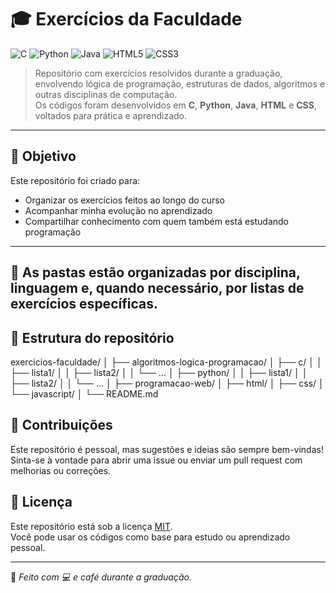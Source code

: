 # 🎓 Exercícios da Faculdade

![C](https://img.shields.io/badge/C-00599C?style=for-the-badge&logo=c&logoColor=white)
![Python](https://img.shields.io/badge/Python-3776AB?style=for-the-badge&logo=python&logoColor=white)
![Java](https://img.shields.io/badge/Java-ED8B00?style=for-the-badge&logo=java&logoColor=white)
![HTML5](https://img.shields.io/badge/HTML5-E34F26?style=for-the-badge&logo=html5&logoColor=white)
![CSS3](https://img.shields.io/badge/CSS3-1572B6?style=for-the-badge&logo=css3&logoColor=white)

> Repositório com exercícios resolvidos durante a graduação, envolvendo lógica de programação, estruturas de dados, algoritmos e outras disciplinas de computação.  
> Os códigos foram desenvolvidos em **C**, **Python**, **Java**, **HTML** e **CSS**, voltados para prática e aprendizado.

---

## 🧠 Objetivo

Este repositório foi criado para:

- Organizar os exercícios feitos ao longo do curso
- Acompanhar minha evolução no aprendizado
- Compartilhar conhecimento com quem também está estudando programação

---
## 📌 As pastas estão organizadas por disciplina, linguagem e, quando necessário, por listas de exercícios específicas.

## 📁 Estrutura do repositório
exercicios-faculdade/
│
├── algoritmos-logica-programacao/
│   ├── c/
│   │   ├── lista1/
│   │   ├── lista2/
│   │   └── ...
│   ├── python/
│   │   ├── lista1/
│   │   ├── lista2/
│   │   └── ...
│
├── programacao-web/
│   ├── html/
│   ├── css/
│   └── javascript/
│
└── README.md


## 🤝 Contribuições
Este repositório é pessoal, mas sugestões e ideias são sempre bem-vindas!
Sinta-se à vontade para abrir uma issue ou enviar um pull request com melhorias ou correções.

## 📄 Licença

Este repositório está sob a licença [MIT](https://opensource.org/licenses/MIT).  
Você pode usar os códigos como base para estudo ou aprendizado pessoal.

---

📌 _Feito com 💻 e café durante a graduação._


